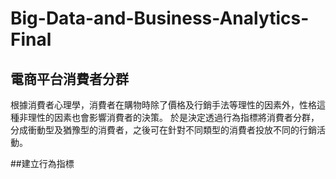 # Big-Data-and-Business-Analytics-Final
## 電商平台消費者分群
根據消費者心理學，消費者在購物時除了價格及行銷手法等理性的因素外，性格這種非理性的因素也會影響消費者的決策。
於是決定透過行為指標將消費者分群，分成衝動型及猶豫型的消費者，之後可在針對不同類型的消費者投放不同的行銷活動。

##建立行為指標
